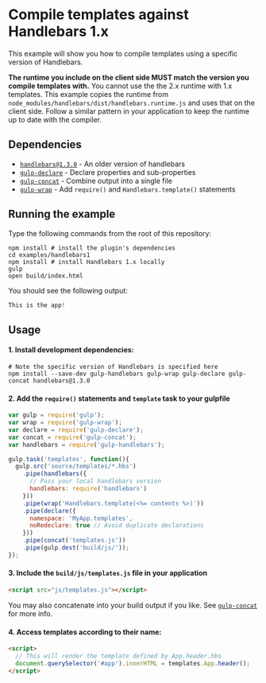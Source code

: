 # Compile templates against Handlebars 1.x

This example will show you how to compile templates using a specific version of Handlebars.

**The runtime you include on the client side MUST match the version you compile templates with.** You cannot use the the 2.x runtime with 1.x templates. This example copies the runtime from `node_modules/handlebars/dist/handlebars.runtime.js` and uses that on the client side. Follow a similar pattern in your application to keep the runtime up to date with the compiler.

## Dependencies

* [`handlebars@1.3.0`](https://www.npmjs.org/package/gulp-define-module) - An older version of handlebars
* [`gulp-declare`](https://www.npmjs.org/package/gulp-declare) - Declare properties and sub-properties
* [`gulp-concat`](https://www.npmjs.org/package/gulp-concat) - Combine output into a single file
* [`gulp-wrap`](https://www.npmjs.org/package/gulp-wrap) - Add `require()` and `Handlebars.template()` statements

## Running the example

Type the following commands from the root of this repository:

```
npm install # install the plugin's dependencies
cd examples/handlebars1
npm install # install Handlebars 1.x locally
gulp
open build/index.html
```
You should see the following output:

```js
This is the app!
```

## Usage

#### 1. Install development dependencies:

```shell
# Note the specific version of Handlebars is specified here
npm install --save-dev gulp-handlebars gulp-wrap gulp-declare gulp-concat handlebars@1.3.0
```

#### 2. Add the `require()` statements and `template` task to your gulpfile

```js
var gulp = require('gulp');
var wrap = require('gulp-wrap');
var declare = require('gulp-declare');
var concat = require('gulp-concat');
var handlebars = require('gulp-handlebars');

gulp.task('templates', function(){
  gulp.src('source/templates/*.hbs')
    .pipe(handlebars({
      // Pass your local handlebars version
      handlebars: require('handlebars')
    }))
    .pipe(wrap('Handlebars.template(<%= contents %>)'))
    .pipe(declare({
      namespace: 'MyApp.templates',
      noRedeclare: true // Avoid duplicate declarations
    }))
    .pipe(concat('templates.js'))
    .pipe(gulp.dest('build/js/'));
});

```

#### 3. Include the `build/js/templates.js` file in your application
```html
<script src="js/templates.js"></script>
```

You may also concatenate into your build output if you like. See [`gulp-concat`](https://www.npmjs.org/package/gulp-concat) for more info.

#### 4. Access templates according to their name:
```html
<script>
  // This will render the template defined by App.header.hbs
  document.querySelector('#app').innerHTML = templates.App.header();
</script>
```
